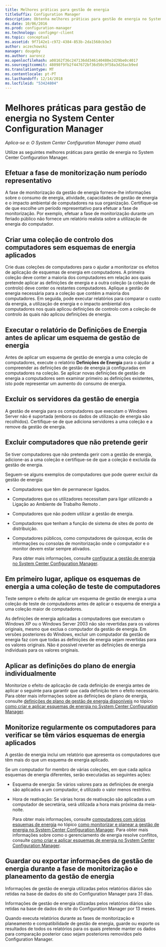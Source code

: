 ```yaml
---
title: Melhores práticas para gestão de energia
titleSuffix: Configuration Manager
description: Obtenha melhores práticas para gestão de energia no System Center Configuration Manager.
ms.date: 10/06/2016
ms.prod: configuration-manager
ms.technology: configmgr-client
ms.topic: conceptual
ms.assetid: 9f7142e1-c972-4384-853b-2da1568cb3e3
author: aczechowski
manager: dougeby
ms.author: aaroncz
ms.openlocfilehash: a08162f36c247136dd346140480e2d29be0c4017
ms.sourcegitcommit: 48098f9fb2f447672bf36d50c9f58a3d26acb9ed
ms.translationtype: MT
ms.contentlocale: pt-PT
ms.lasthandoff: 12/14/2018
ms.locfileid: "53424804"
---
```

# <a name="best-practices-for-power-management-in-system-center-configuration-manager"></a>Melhores práticas para gestão de energia no System Center Configuration Manager

*Aplica-se a: O System Center Configuration Manager (ramo atual)*

Utilize as seguintes melhores práticas para gestão de energia no System Center Configuration Manager.  

## <a name="perform-the-monitoring-phase-at-a-representative-time"></a>Efetuar a fase de monitorização num período representativo  
 A fase de monitorização da gestão de energia fornece-lhe informações sobre o consumo de energia, atividade, capacidades de gestão de energia e o  impacto ambiental de computadores na sua organização. Certifique-se de que escolhe um período representativo para efetuar a fase de monitorização. Por exemplo, efetuar a fase de monitorização durante um feriado público não fornece um relatório realista sobre a utilização de energia do computador.  

## <a name="create-a-control-collection-of-computers-with-no-power-plans-applied"></a>Criar uma coleção de controlo dos computadores sem esquemas de energia aplicados  
 Crie duas coleções de computadores para o ajudar a monitorizar os efeitos de aplicação de esquemas de energia em computadores. A primeira coleção deve conter a maioria dos computadores em relação aos quais pretende aplicar as definições de energia e a outra coleção (a coleção de controlo) deve conter os restantes computadores. Aplique a gestão de energia necessária para a coleção que contém a maioria dos computadores. Em seguida, pode executar relatórios para comparar o custo da energia, a utilização de energia e o impacto ambiental dos computadores nos quais aplicou definições de controlo com a coleção de controlo às quais não aplicou definições de energia.  

## <a name="run-the-power-settings-report-before-you-apply-a-power-management-plan"></a>Executar o relatório de Definições de Energia antes de aplicar um esquema de gestão de energia  
 Antes de aplicar um esquema de gestão de energia a uma coleção de computadores, execute o relatório **Definições de Energia** para o ajudar a compreender as definições de gestão de energia já configuradas em computadores na coleção. Se aplicar novas definições de gestão de energia a computadores sem examinar primeiro as definições existentes, isto pode representar um aumento do consumo de energia.  

## <a name="exclude-servers-from-power-management"></a>Excluir os servidores da gestão de energia  
 A gestão de energia para os computadores que executam o Windows Server não é suportada (embora os dados de utilização de energia são recolhidos). Certifique-se de que adiciona servidores a uma coleção e a remove da gestão de energia.  

## <a name="exclude-computers-that-you-do-not-want-to-manage"></a>Excluir computadores que não pretende gerir  
 Se tiver computadores que não pretenda gerir com a gestão de energia, adicione-as a uma coleção e certifique-se de que a coleção é excluída da gestão de energia.  

 Seguem-se alguns exemplos de computadores que pode querer excluir da gestão de energia:  

- Computadores que têm de permanecer ligados.  

- Computadores que os utilizadores necessitam para ligar utilizando a Ligação ao Ambiente de Trabalho Remoto .  

- Computadores que não podem utilizar a gestão de energia.  

- Computadores que tenham a função de sistema de sites de ponto de distribuição.  

- Computadores públicos, como computadores de quiosque, ecrãs de informações ou consolas de monitorização onde o computador e o monitor devem estar sempre ativados.  

  Para obter mais informações, consulte [configurar a gestão de energia no System Center Configuration Manager](../../../../core/clients/manage/power/configuring-power-management.md).  

## <a name="first-apply-power-plans-to-a-test-collection-of-computers"></a>Em primeiro lugar, aplique os esquemas de energia a uma coleção de teste de computadores  
 Teste sempre o efeito de aplicar um esquema de gestão de energia a uma coleção de teste de computadores antes de aplicar o esquema de energia a uma coleção maior de computadores.  

 As definições de energia aplicadas a computadores que executam o Windows XP ou o Windows Server 2003 não são revertidas para os valores originais, mesmo que exclua o computador da gestão de energia. Em versões posteriores do Windows, excluir um computador da gestão de energia faz com que todas as definições de energia sejam revertidas para os valores originais. Não é possível reverter as definições de energia individuais para os valores originais.  

## <a name="apply-power-plan-settings-individually"></a>Aplicar as definições do plano de energia individualmente  
 Monitorize o efeito de aplicação de cada definição de energia antes de aplicar o seguinte para garantir que cada definição tem o efeito necessário. Para obter mais informações sobre as definições de plano de energia, consulte [definições de plano de gestão de energia disponíveis](../../../../core/clients/manage/power/create-and-apply-power-plans.md#BKMK_Plans) no tópico [como criar e aplicar esquemas de energia no System Center Configuration Manager](../../../../core/clients/manage/power/create-and-apply-power-plans.md).  

## <a name="regularly-monitor-computers-to-see-if-they-have-multiple-power-plans-applied"></a>Monitorize regularmente os computadores para verificar se têm vários esquemas de energia aplicados  
 A gestão de energia inclui um relatório que apresenta os computadores que têm mais do que um esquema de energia aplicado.  

 Se um computador for membro de várias coleções, em que cada aplica esquemas de energia diferentes, serão executadas as seguintes ações:  

-   Esquema de energia: Se vários valores para as definições de energia são aplicados a um computador, é utilizado o valor menos restritivo.  

-   Hora de reativação: Se várias horas de reativação são aplicadas a um computador de secretária, será utilizada a hora mais próxima da meia-noite.  

     Para obter mais informações, consulte [computadores com vários esquemas de energia](../../../../core/clients/manage/power/monitor-and-plan-for-power-management.md#BKMK_Multiple) no tópico [como monitorizar e planear a gestão de energia no System Center Configuration Manager](../../../../core/clients/manage/power/monitor-and-plan-for-power-management.md). Para obter mais informações sobre como o gerenciamento de energia resolve conflitos, consulte [como criar e aplicar esquemas de energia no System Center Configuration Manager](../../../../core/clients/manage/power/create-and-apply-power-plans.md).  

## <a name="save-or-export-power-management-information-during-the-monitoring-and-planning-phase-of-power-management"></a>Guardar ou exportar informações de gestão de energia durante a fase de monitorização e planeamento da gestão de energia  
 Informações de gestão de energia utilizadas pelos relatórios diários são retidas na base de dados do site do Configuration Manager para 31 dias.  

 Informações de gestão de energia utilizadas pelos relatórios diários são retidas na base de dados do site do Configuration Manager por 13 meses.  

 Quando executa relatórios durante as fases de monitorização e planeamento e compatibilidade de gestão de energia, guarde ou exporte os resultados de todos os relatórios para os quais pretende manter os dados para comparação posterior caso sejam posteriores removidos pelo Configuration Manager.  
